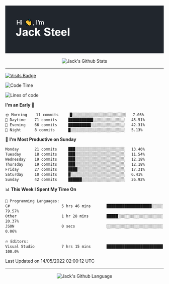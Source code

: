 <p align="center">
  <img align="center" src="https://github.com/JackSteel97/JackSteel97/blob/main/header.png?raw=true" alt="Hi, I'm Jack Steel" /> 
 </p>
<p align="center">
 <img align="center" src="https://github-readme-stats.vercel.app/api?username=jacksteel97&show_icons=true&count_private=true&theme=dracula" alt="Jack's Github Stats" /> 
</p>

<hr/>

[![Visits Badge](https://badges.pufler.dev/visits/JackSteel97/JackSteel97?color=blue&label=Profile%20Visits)](https://github.com/JackSteel97)
<!--START_SECTION:waka-->
![Code Time](http://img.shields.io/badge/Code%20Time-0%20secs-blue)

![Lines of code](https://img.shields.io/badge/From%20Hello%20World%20I%27ve%20Written-936%20Thousand%20lines%20of%20code-blue)

**I'm an Early 🐤** 

```text
🌞 Morning    11 commits     █░░░░░░░░░░░░░░░░░░░░░░░░   7.05% 
🌆 Daytime    71 commits     ███████████░░░░░░░░░░░░░░   45.51% 
🌃 Evening    66 commits     ██████████░░░░░░░░░░░░░░░   42.31% 
🌙 Night      8 commits      █░░░░░░░░░░░░░░░░░░░░░░░░   5.13%

```
📅 **I'm Most Productive on Sunday** 

```text
Monday       21 commits     ███░░░░░░░░░░░░░░░░░░░░░░   13.46% 
Tuesday      18 commits     ███░░░░░░░░░░░░░░░░░░░░░░   11.54% 
Wednesday    19 commits     ███░░░░░░░░░░░░░░░░░░░░░░   12.18% 
Thursday     19 commits     ███░░░░░░░░░░░░░░░░░░░░░░   12.18% 
Friday       27 commits     ████░░░░░░░░░░░░░░░░░░░░░   17.31% 
Saturday     10 commits     █░░░░░░░░░░░░░░░░░░░░░░░░   6.41% 
Sunday       42 commits     ██████░░░░░░░░░░░░░░░░░░░   26.92%

```


📊 **This Week I Spent My Time On** 

```text
💬 Programming Languages: 
C#                       5 hrs 46 mins       ████████████████████░░░░░   79.57% 
Other                    1 hr 28 mins        █████░░░░░░░░░░░░░░░░░░░░   20.37% 
JSON                     0 secs              ░░░░░░░░░░░░░░░░░░░░░░░░░   0.06%

🔥 Editors: 
Visual Studio            7 hrs 15 mins       █████████████████████████   100.0%

```


 Last Updated on 14/05/2022 02:00:12 UTC
<!--END_SECTION:waka-->

<hr/>

<p align="center">
    <img align="center" src="https://github-readme-stats.vercel.app/api/top-langs/?username=jacksteel97&langs_count=10&layout=compact&theme=dracula" alt="Jack's Github Language" /> 
</p>
